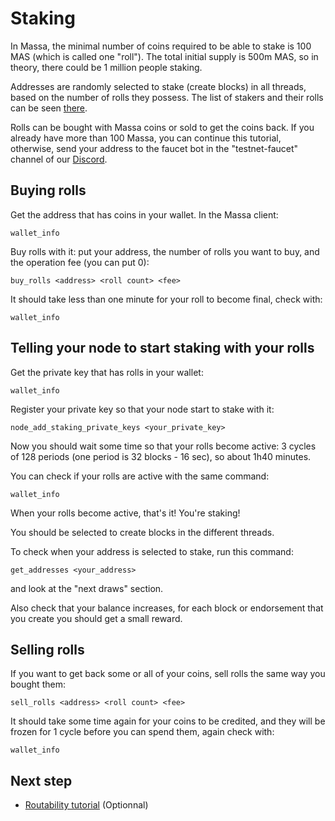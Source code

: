 # Staking

In Massa, the minimal number of coins required to be able to stake is
100 MAS (which is called one "roll"). The total initial supply is 500m
MAS, so in theory, there could be 1 million people staking.

Addresses are randomly selected to stake (create blocks) in all threads,
based on the number of rolls they possess. The list of stakers and their
rolls can be seen [there](https://test.massa.net/#staking).

Rolls can be bought with Massa coins or sold to get the coins back. If
you already have more than 100 Massa, you can continue this tutorial,
otherwise, send your address to the faucet bot in the
"testnet-faucet" channel of our [Discord](https://discord.com/invite/TnsJQzXkRN).

## Buying rolls

Get the address that has coins in your wallet. In the Massa client:

    wallet_info

Buy rolls with it: put your address, the number of rolls you want to
buy, and the operation fee (you can put 0):

    buy_rolls <address> <roll count> <fee>

It should take less than one minute for your roll to become final, check
with:

    wallet_info

## Telling your node to start staking with your rolls

Get the private key that has rolls in your wallet:

    wallet_info

Register your private key so that your node start to stake with it:

    node_add_staking_private_keys <your_private_key>

Now you should wait some time so that your rolls become active: 3 cycles
of 128 periods (one period is 32 blocks - 16 sec), so about 1h40
minutes.

You can check if your rolls are active with the same command:

    wallet_info

When your rolls become active, that's it! You're staking!

You should be selected to create blocks in the different threads.

To check when your address is selected to stake, run this command:

    get_addresses <your_address>

and look at the "next draws" section.

Also check that your balance increases, for each block or endorsement that you
create you should get a small reward.

## Selling rolls

If you want to get back some or all of your coins, sell rolls the same
way you bought them:

    sell_rolls <address> <roll count> <fee>

It should take some time again for your coins to be credited, and they
will be frozen for 1 cycle before you can spend them, again check with:

    wallet_info

## Next step

-   [Routability tutorial](routability.md) (Optionnal)
